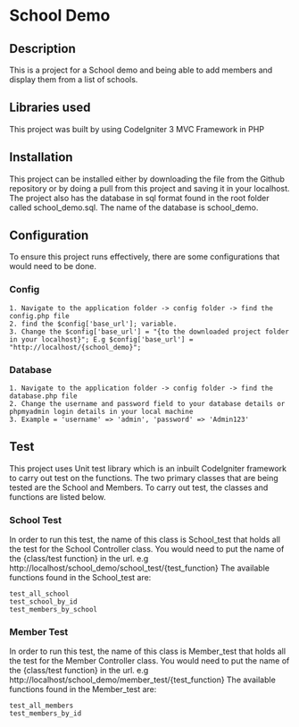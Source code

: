 # School Demo

## Description
This is a project for a School demo and being able to add members and display them from a list of schools.

## Libraries used
This project was built by using CodeIgniter 3 MVC Framework in PHP

## Installation
This project can be installed either by downloading the file from the Github repository or by doing a pull from this project and saving it in your localhost.
The project also has the database in sql format found in the root folder called school_demo.sql. The name of the database is school_demo.

## Configuration
To ensure this project runs effectively, there are some configurations that would need to be done. 

### Config
	1. Navigate to the application folder -> config folder -> find the config.php file 
	2. find the $config['base_url']; variable.
	3. Change the $config['base_url'] = "{to the downloaded project folder in your localhost}"; E.g $config['base_url'] = "http://localhost/{school_demo}";
	
### Database
	1. Navigate to the application folder -> config folder -> find the database.php file
	2. Change the username and password field to your database details or phpmyadmin login details in your local machine
	3. Example = 'username' => 'admin', 'password' => 'Admin123' 
	
## Test
This project uses Unit test library which is an inbuilt CodeIgniter framework to carry out test on the functions. 
The two primary classes that are being tested are the School and Members. To carry out test, the classes and functions are listed below.

### School Test
In order to run this test, the name of this class is School_test that holds all the test for the School Controller class. 
You would need to put the name of the {class/test function} in the url. e.g http://localhost/school_demo/school_test/{test_function}
The available functions found in the School_test are:

	test_all_school
	test_school_by_id
	test_members_by_school

### Member Test
In order to run this test, the name of this class is Member_test that holds all the test for the Member Controller class. 
You would need to put the name of the {class/test function} in the url. e.g http://localhost/school_demo/member_test/{test_function}
The available functions found in the Member_test are:

	test_all_members
	test_members_by_id
